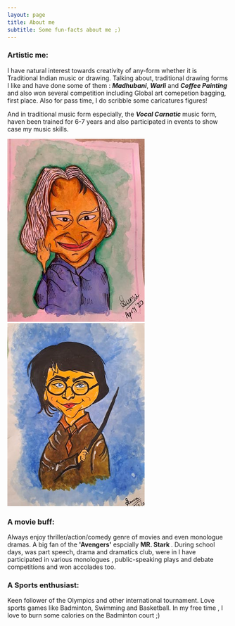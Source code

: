 ```yaml
---
layout: page
title: About me
subtitle: Some fun-facts about me ;)
---
```




### Artistic me:

I have natural interest towards creativity of any-form whether it is Traditional Indian music or drawing. Talking about, traditional drawing forms I like and have done some of them : <em><b> Madhubani</b></em>, <em><b> Warli</b></em> and <em><b> Coffee Painting</b></em> and also won several competition including Global art comepetion bagging, first place. Also for pass time, I do scribble some  caricatures figures!

And in traditional music form especially, the <em><b>Vocal Carnatic </b></em> music form, haven been trained for 6-7 years and also participated in events to show case my music skills.

![Unknown-5](https://github.com/SumaAcharya/sumaacharya.github.io/blob/master/assets/img/Unknown-5.jpeg)
![Unknown-4](https://github.com/SumaAcharya/sumaacharya.github.io/blob/master/assets/img/Unknown-4.jpeg)

### A movie buff:

Always enjoy thriller/action/comedy genre of movies and even monologue dramas. A big fan of the <b> 'Avengers'</b> espcially <b> MR. Stark </b>. During school days, was part speech, drama and dramatics club, were in I have participated in various monologues , public-speaking plays and debate competitions and won accolades too.


### A Sports enthusiast:

Keen follower of the Olympics and other international tournament. Love sports games like Badminton, Swimming and Basketball. In my free time , I love to burn some calories on the Badminton court ;)




